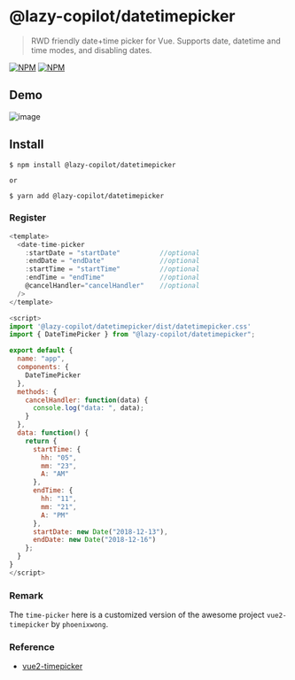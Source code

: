 # @lazy-copilot/datetimepicker

> RWD friendly date+time picker for Vue. Supports date, datetime and time modes, and disabling dates.

[![NPM](https://nodei.co/npm/%40lazy-copilot%2Fdatetimepicker.png)](https://nodei.co/npm/%40lazy-copilot%2Fdatetimepicker/)
[![NPM](https://nodei.co/npm/@lazy-copilot/datetimepicker.png?downloads=true&downloadRank=true)](https://www.npmjs.com/package/@lazy-copilot/datetimepicker)

## Demo

![image](https://user-images.githubusercontent.com/5538753/50570051-8e59c400-0db5-11e9-9d9c-767dc0dbf947.png)



## Install
```
$ npm install @lazy-copilot/datetimepicker

or 

$ yarn add @lazy-copilot/datetimepicker
```

### Register
```js
<template>
  <date-time-picker
    :startDate = "startDate"          //optional
    :endDate = "endDate"              //optional
    :startTime = "startTime"          //optional
    :endTime = "endTime"              //optional
    @cancelHandler="cancelHandler"    //optional
  />
</template>

<script>
import '@lazy-copilot/datetimepicker/dist/datetimepicker.css'
import { DateTimePicker } from "@lazy-copilot/datetimepicker";

export default {
  name: "app",
  components: {
    DateTimePicker
  },
  methods: {
    cancelHandler: function(data) {
      console.log("data: ", data);
    }
  },
  data: function() {
    return {
      startTime: {
        hh: "05",
        mm: "23",
        A: "AM"
      },
      endTime: {
        hh: "11",
        mm: "21",
        A: "PM"
      },
      startDate: new Date("2018-12-13"),
      endDate: new Date("2018-12-16")
    };
  }
}
</script>

```

### Remark
The `time-picker` here is a customized version of the awesome project `vue2-timepicker` by `phoenixwong`.

### Reference
 - [vue2-timepicker](https://github.com/phoenixwong/vue2-timepicker)
